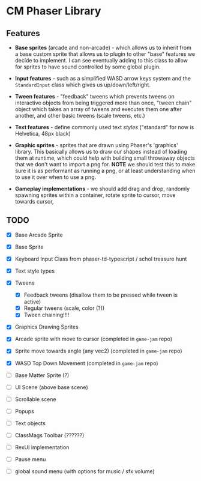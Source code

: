 # CM Phaser Library

## Features

- **Base sprites** (arcade and non-arcade) - which allows us to inherit from a base custom sprite that allows us to plugin to other "base" features we decide to implement. I can see eventually adding to this class to allow for sprites to have sound controlled by some global plugin.

- **Input features** - such as a simplified WASD arrow keys system and the `StandardInput` class which gives us up/down/left/right.

- **Tween features** - "feedback" tweens which prevents tweens on interactive objects from being triggered more than once, "tween chain" object which takes an array of tweens and executes them one after another, and other basic tweens (scale tweens, etc.)

- **Text features** - define commonly used text *styles* ("standard" for now is Helvetica, 48px black)

- **Graphic sprites** - sprites that are drawn using Phaser's 'graphics' library. This basically allows us to draw our shapes instead of loading them at runtime, which could help with building small throwaway objects that we don't want to import a png for. **NOTE** we should test this to make sure it is as performant as running a png, or at least understanding when to use it over when to use a png.

- **Gameplay implementations** - we should add drag and drop, randomly spawning sprites within a container, rotate sprite to cursor, move towards cursor, 

## TODO 

- [x] Base Arcade Sprite
- [x] Base Sprite
- [x] Keyboard Input Class from phaser-td-typescript / schol treasure hunt
- [x] Text style types
- [x] Tweens
    - [x] Feedback tweens (disallow them to be pressed while tween is active)
    - [x] Regular tweens (scale, color (?))
    - [x] Tween chaining!!!!
- [x] Graphics Drawing Sprites
- [x] Arcade sprite with move to cursor (completed in `game-jam` repo)
- [x] Sprite move towards angle (any vec2) (completed in `game-jam` repo)
- [x] WASD Top Down Movement (completed in `game-jam` repo)

- [ ] Base Matter Sprite (?)
- [ ] UI Scene (above base scene)
- [ ] Scrollable scene
- [ ] Popups
- [ ] Text objects
- [ ] ClassMags Toolbar (??????)
- [ ] RexUI implementation
- [ ] Pause menu
- [ ] global sound menu (with options for music / sfx volume)

